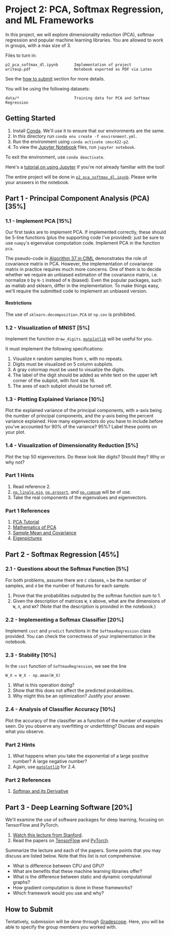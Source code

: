 # Project 2: PCA, Softmax Regression, and ML Frameworks

In this project, we will explore dimensionality reduction (PCA), softmax regression and popular machine learning libraries. You are allowed to work in groups, with a max size of 3.

Files to turn in:

```
p2_pca_softmax_dl.ipynb       Implementation of project
writeup.pdf                   Notebook exported as PDF via Latex
```

See the [how to submit](#how-to-submit) section for more details.

You will be using the following datasets:

```
data/*                        Training data for PCA and Softmax Regression
```

## Getting Started

1. Install [Conda](https://docs.anaconda.com/anaconda/install/). We'll use it to ensure that our environments are the same.
2. In this directory run `conda env create -f environment.yml`.
3. Run the environment using `conda activate cmsc422-p2`.
4. To view the [Jupyter Notebook](https://jupyter.org) files, run `jupyter notebook`.

To exit the environment, use `conda deactivate`.

Here's a [tutorial on using Jupyter](https://www.youtube.com/watch?v=HW29067qVWk) if you're not already familiar with the tool!

The entire project will be done in [`p2_pca_softmax_dl.ipynb`](p2_pca_softmax_dl.ipynb). Please write your answers in the notebook.

## Part 1 - Principal Component Analysis (PCA) [35%]

### 1.1 - Implement PCA [15%]

Our first tasks are to implement PCA. If implemented correctly, these should be 5-line functions (plus the supporting code I've provided): just be sure to use `numpy`'s eigenvalue computation code. Implement PCA in the function `pca`.

The pseudo-code in [Algorithm 37 in CIML](http://ciml.info/dl/v0_99/ciml-v0_99-ch15.pdf) demonstrates the role of covariance matrix in PCA. However, the implementation of covariance matrix in practice requires much more concerns. One of them is to decide whether we require an unbiased estimation of the covariance matrix, i.e. normalize `D` by `N-1` instead of `N` (biased). Even the popular packages, such as matlab and sklearn, differ in the implementation. To make things easy, we'll require the submitted code to implement an unbiased version.

#### Restrictions

The use of `sklearn.decomposition.PCA` or `np.cov` is prohibited.

### 1.2 - Visualization of MNIST [5%]

Implement the function `draw_digits`.
[`matplotlib`](https://matplotlib.org/) will be useful for you.

It must implement the following specifications:

1. Visualize `K` random samples from `X`, with no repeats.
2. Digits must be visualized on 5 column subplots.
3. A gray colormap must be used to visualize the digits.
4. The label of the digit should be added as white text on the upper left corner of the subplot, with font size 16.
5. The axes of each subplot should be turned off.

### 1.3 - Plotting Explained Variance [10%]

Plot the explained variance of the principal components, with x-axis being the number of principal components, and the y-axis being the percent variance explained. How many eigenvectors do you have to include before you've accounted for 90% of the variance?
95%? Label these points on your plot.

### 1.4 - Visualization of Dimensionality Reduction [5%]

Plot the top 50 eigenvectors. Do these look like digits? Should they? Why or why not?

### Part 1 Hints

1. Read reference 2.
2. [`np.linalg.eig`](https://docs.scipy.org/doc/numpy/reference/generated/numpy.linalg.eig.html), [`np.argsort`](https://docs.scipy.org/doc/numpy/reference/generated/numpy.argsort.html), and [`np.cumsum`](https://docs.scipy.org/doc/numpy-1.14.0/reference/generated/numpy.cumsum.html) will be of use.
3. Take the real components of the eigenvalues and eigenvectors.

### Part 1 References

1. [PCA Tutorial](http://www.cs.otago.ac.nz/cosc453/student_tutorials/principal_components.pdf)
2. [Mathematics of PCA](https://www.stat.cmu.edu/~cshalizi/uADA/16/lectures/17.pdf)
3. [Sample Mean and Covariance](https://en.wikipedia.org/wiki/Sample_mean_and_covariance)
4. [Eigenpictures](http://engr.case.edu/merat_francis/EECS%20490%20F04/References/Face%20Recognition/LD%20Face%20analysis.pdf)

## Part 2 - Softmax Regression [45%]

### 2.1 - Questions about the Softmax Function [5%]

For both problems, assume there are `C` classes, `n` be the number of samples, and `d` be the number of features for each sample.

1. Prove that the probabilities outputed by the softmax function sum to 1.
2. Given the description of matrices `W`, `X` above, what are the dimensions of `W`, `X`, and `WX`? (Note that the description is provided in the notebook.)

### 2.2 - Implementing a Softmax Classifier [20%]

Implement `cost` and `predict` functions in the `SoftmaxRegression` class provided.
You can check the correctness of your implementation in the notebook.

### 2.3 - Stability [10%]

In the `cost` function of `SoftmaxRegression`, we see the line

```python3
W_X = W_X - np.amax(W_X)
```

1. What is this operation doing?
2. Show that this does not affect the predicted probabilities.
3. Why might this be an optimization? Justify your answer.

### 2.4 - Analysis of Classifier Accuracy [10%]

Plot the accuracy of the classifier as a function of the number of examples seen.
Do you observe any overfitting or underfitting? Discuss and expain what you observe.

### Part 2 Hints

1. What happens when you take the exponential of a large positive number? A large negative number?
2. Again, use [`matplotlib`](https://matplotlib.org/) for 2.4.

### Part 2 References

1. [Softmax and its Derivative](https://eli.thegreenplace.net/2016/the-softmax-function-and-its-derivative/)

## Part 3 - Deep Learning Software [20%]

We'll examine the use of software packages for deep learning, focusing on TensorFlow and PyTorch.

1. [Watch this lecture from Stanford](https://www.youtube.com/watch?v=6SlgtELqOWc).
2. Read the papers on [TensorFlow](http://download.tensorflow.org/paper/whitepaper2015.pdf) and [PyTorch](https://openreview.net/pdf?id=BJJsrmfCZ).

Summarize the lecture and each of the papers. Some points that you may discuss are listed below. Note that this list is not comprehensive.

- What is difference between CPU and GPU?
- What are benefits that these machine learning libraries offer?
- What is the difference between static and dynamic computational graphs?
- How gradient computation is done in these frameworks?
- Which framework would you use and why?

## How to Submit

Tentatively, submission will be done through [Gradescope](http://gradescope.com). Here, you will be able to specify the group members you worked with.
